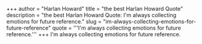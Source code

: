 +++
author = "Harlan Howard"
title = "the best Harlan Howard Quote"
description = "the best Harlan Howard Quote: I'm always collecting emotions for future reference."
slug = "im-always-collecting-emotions-for-future-reference"
quote = '''I'm always collecting emotions for future reference.'''
+++
I'm always collecting emotions for future reference.
